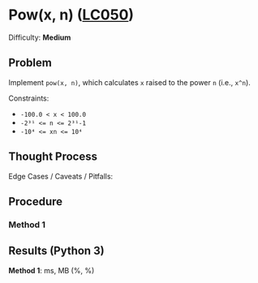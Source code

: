 # Pow(x, n) ([LC050](https://leetcode.com/problems/powx-n/))
Difficulty: **Medium**

## Problem

Implement `pow(x, n)`, which calculates `x` raised to the power `n` (i.e., `x^n`).

Constraints:
- `-100.0 < x < 100.0`
- `-2³¹ <= n <= 2³¹-1`
- `-10⁴ <= xn <= 10⁴`

## Thought Process

Edge Cases / Caveats / Pitfalls:

## Procedure

### Method 1

## Results (Python 3)

**Method 1**:   ms,  MB (%, %)
